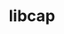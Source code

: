 ---
title: "libcap"
layout: cache
categories: [package, develop]
meta: {"versions": ["2.64"], "compilers": ["gcc@7.5.0"]}
spec_files: 
 - spec-0.json
spec_names:
 - 'libcap@2.64%gcc@7.5.0 arch=linux-ubuntu18.04-x86_64'
---